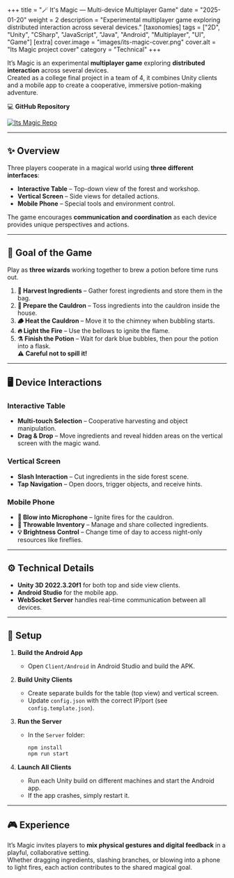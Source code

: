 +++
title = "🪄 It's Magic — Multi-device Multiplayer Game"
date = "2025-01-20"
weight = 2
description = "Experimental multiplayer game exploring distributed interaction across several devices."
[taxonomies]
tags = ["2D", "Unity", "CSharp", "JavaScript", "Java", "Android", "Multiplayer", "UI", "Game"]
[extra]
cover.image = "images/its-magic-cover.png"
cover.alt = "Its Magic project cover"
category = "Technical"
+++

It’s Magic is an experimental **multiplayer game** exploring **distributed interaction** across several devices.  
Created as a college final project in a team of 4, it combines Unity clients and a mobile app to create a cooperative, immersive potion-making adventure.

💻 **GitHub Repository**

<a href="https://github.com/marcusaasjensen/its-magic">
    <img src="https://github-readme-stats.vercel.app/api/pin/?username=marcusaasjensen&repo=its-magic&theme=github_dark_dimmed" alt="Its Magic Repo"/>
</a>

---

## ✨ Overview
Three players cooperate in a magical world using **three different interfaces**:
- **Interactive Table** – Top-down view of the forest and workshop.
- **Vertical Screen** – Side views for detailed actions.
- **Mobile Phone** – Special tools and environment control.

The game encourages **communication and coordination** as each device provides unique perspectives and actions.

---

## 🎯 Goal of the Game
Play as **three wizards** working together to brew a potion before time runs out.

1. **🍄 Harvest Ingredients** – Gather forest ingredients and store them in the bag.  
2. **🥣 Prepare the Cauldron** – Toss ingredients into the cauldron inside the house.  
3. **🪵 Heat the Cauldron** – Move it to the chimney when bubbling starts.  
4. **🔥 Light the Fire** – Use the bellows to ignite the flame.  
5. **⚗️ Finish the Potion** – Wait for dark blue bubbles, then pour the potion into a flask.  
⚠️ **Careful not to spill it!**

---

## 🖥️ Device Interactions

### Interactive Table
- **Multi-touch Selection** – Cooperative harvesting and object manipulation.
- **Drag & Drop** – Move ingredients and reveal hidden areas on the vertical screen with the magic wand.

### Vertical Screen
- **Slash Interaction** – Cut ingredients in the side forest scene.
- **Tap Navigation** – Open doors, trigger objects, and receive hints.

### Mobile Phone
- **💨 Blow into Microphone** – Ignite fires for the cauldron.
- **👜 Throwable Inventory** – Manage and share collected ingredients.
- **💡 Brightness Control** – Change time of day to access night-only resources like fireflies.

---

## ⚙️ Technical Details
- **Unity 3D 2022.3.20f1** for both top and side view clients.
- **Android Studio** for the mobile app.
- **WebSocket Server** handles real-time communication between all devices.

---

## 🔧 Setup

1. **Build the Android App**  
   - Open `Client/Android` in Android Studio and build the APK.

2. **Build Unity Clients**  
   - Create separate builds for the table (top view) and vertical screen.  
   - Update `config.json` with the correct IP/port (see `config.template.json`).

3. **Run the Server**  
   - In the `Server` folder:  
     ```bash
     npm install
     npm run start
     ```

4. **Launch All Clients**  
   - Run each Unity build on different machines and start the Android app.  
   - If the app crashes, simply restart it.

---

## 🎮 Experience
It’s Magic invites players to **mix physical gestures and digital feedback** in a playful, collaborative setting.  
Whether dragging ingredients, slashing branches, or blowing into a phone to light fires, each action contributes to the shared magical goal.
